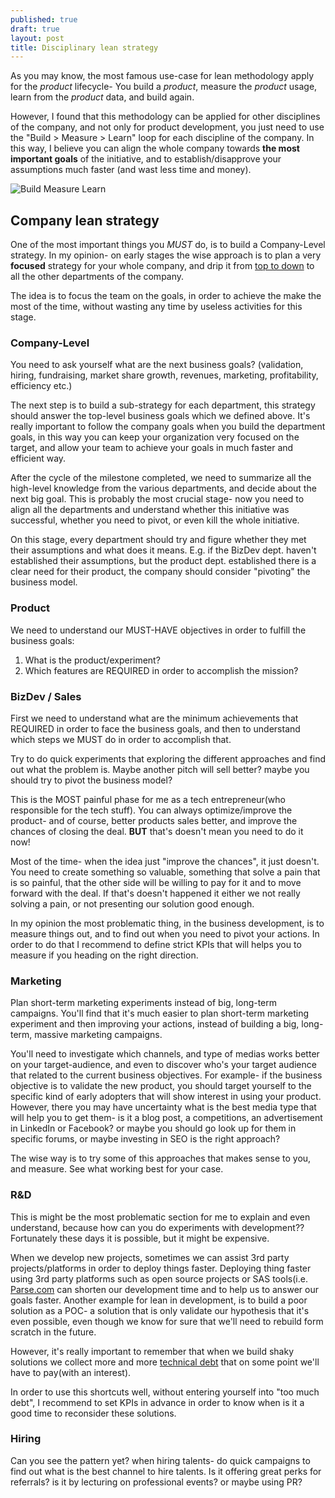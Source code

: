```yaml
---
published: true
draft: true
layout: post
title: Disciplinary lean strategy
---
```

As you may know, the most famous use-case for lean methodology apply for the _product_ lifecycle-
You build a *product*, measure the *product* usage, learn from the *product* data, and build again.

However, I found that this methodology can be applied for other disciplines of the company, and not only for product
development, you just need to use the "Build > Measure > Learn" loop for each discipline of the company.
In this way, I believe you can align the whole company towards **the most important goals** of the initiative, and to
establish/disapprove your assumptions much faster (and wast less time and money).

<img src="http://www.cu-tcdc.com/wp-content/uploads/2014/07/Diagrame-031.jpg" alt="Build Measure Learn"
    style="max-height: 400px;" /><br />

 
## Company lean strategy
One of the most important things you *MUST* do, is to build a Company-Level strategy. In my opinion- on early stages the
wise approach is to plan a very **focused** strategy for your whole company, and drip it from
[top to down](https://en.wikipedia.org/wiki/Top-down_and_bottom-up_design) to all the other departments of the company.

The idea is to focus the team on the goals, in order to achieve the make the most of the time, without wasting any time
by useless activities for this stage.

### Company-Level
You need to ask yourself what are the next business goals? (validation, hiring, fundraising, market share growth, revenues, marketing,
profitability, efficiency etc.)

The next step is to build a sub-strategy for each department, this strategy should answer the top-level business goals
which we defined above. It's really important to follow the company goals when you build the department goals, in this
way you can keep your organization very focused on the target, and allow your team to achieve your goals in much faster
and efficient way.

After the cycle of the milestone completed, we need to summarize all the high-level knowledge from the various departments,
and decide about the next big goal. This is probably the most crucial stage- now you need to align all the departments
and understand whether this initiative was successful, whether you need to pivot, or even kill the whole initiative.

On this stage, every department should try and figure whether they met their assumptions and what does it means.
E.g. if the BizDev dept. haven't established their assumptions, but the product dept. established there is a clear need
for their product, the company should consider "pivoting" the business model.

### Product 
We need to understand our MUST-HAVE objectives in order to fulfill the business goals:

1. What is the product/experiment?
1. Which features are REQUIRED in order to accomplish the mission?

### BizDev / Sales
First we need to understand what are the minimum achievements that REQUIRED in order to face the business goals, and then
to understand which steps we MUST do in order to accomplish that.

Try to do quick experiments that exploring the different approaches and find out what the problem is.
Maybe another pitch will sell better? maybe you should try to pivot the business model?

This is the MOST painful phase for me as a tech entrepreneur(who responsible for the tech stuff). You can always
optimize/improve the product- and of course, better products sales better, and improve the chances of closing the deal.
**BUT** that's doesn't mean you need to do it now!

Most of the time- when the idea just "improve the chances", it just doesn't. You need to create something so valuable,
something that solve a pain that is so painful, that the other side will be willing to pay for it and to move forward with the deal.
If that's doesn't happened it either we not really solving a pain, or not presenting our solution good enough.

In my opinion the most problematic thing, in the business development, is to measure things out, and to find out when
you need to pivot your actions. In order to do that I recommend to define strict KPIs that will helps you to measure if
you heading on the right direction.

### Marketing
Plan short-term marketing experiments instead of big, long-term campaigns. You'll find that it's much easier to plan short-term
marketing experiment and then improving your actions, instead of building a big, long-term, massive marketing campaigns.

You'll need to investigate which channels, and type of medias works better on your target-audience, and even to discover who's your
target audience that related to the current business objectives.
For example- if the business objective is to validate the new product, you should target yourself to the specific kind of
early adopters that will show interest in using your product. However, there you may have uncertainty what is the best media type
that will help you to get them- is it a blog post, a competitions, an advertisement in LinkedIn or Facebook? or maybe you should
go look up for them in specific forums, or maybe investing in SEO is the right approach?

The wise way is to try some of this approaches that makes sense to you, and measure. See what working best for your case.

### R&amp;D
This is might be the most problematic section for me to explain and even understand, because how can you do experiments
with development?? Fortunately these days it is possible, but it might be expensive.

When we develop new projects, sometimes we can assist 3rd party projects/platforms in order to deploy things faster.
Deploying thing faster using 3rd party platforms such as open source projects or SAS tools(i.e. [Parse.com](http://www.parse.com)
can shorten our development time and to help us to answer our goals faster. Another example for lean in development, is
to build a poor solution as a POC- a solution that is only validate our hypothesis that it's even possible, even though
we know for sure that we'll need to rebuild form scratch in the future.

However, it's really important to remember that when we build shaky solutions we collect more and more [technical debt](https://en.wikipedia.org/wiki/Technical_debt)
that on some point we'll have to pay(with an interest).

In order to use this shortcuts well, without entering yourself into "too much debt", I recommend to set KPIs in advance in
order to know when is it a good time to reconsider these solutions.

### Hiring
Can you see the pattern yet? when hiring talents- do quick campaigns to find out what is the best channel to hire talents.
Is it offering great perks for referrals? is it by lecturing on professional events? or maybe using PR?